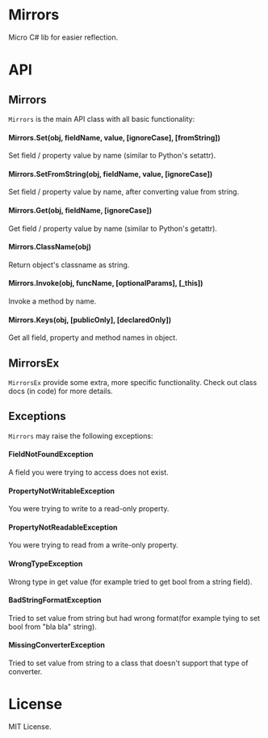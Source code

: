 # Mirrors

Micro C# lib for easier reflection.

# API

## Mirrors

`Mirrors` is the main API class with all basic functionality:

#### Mirrors.Set(obj, fieldName, value, [ignoreCase], [fromString])

Set field / property value by name (similar to Python's setattr).

#### Mirrors.SetFromString(obj, fieldName, value, [ignoreCase])

Set field / property value by name, after converting value from string.

#### Mirrors.Get<T>(obj, fieldName, [ignoreCase])

Get field / property value by name (similar to Python's getattr).

#### Mirrors.ClassName(obj)

Return object's classname as string.

#### Mirrors.Invoke(obj, funcName, [optionalParams], [_this])

Invoke a method by name.

#### Mirrors.Keys(obj, [publicOnly], [declaredOnly])

Get all field, property and method names in object.

## MirrorsEx

`MirrorsEx` provide some extra, more specific functionality. Check out class docs (in code) for more details.

## Exceptions

`Mirrors` may raise the following exceptions:

#### FieldNotFoundException

A field you were trying to access does not exist.

#### PropertyNotWritableException

You were trying to write to a read-only property.

#### PropertyNotReadableException

You were trying to read from a write-only property.

#### WrongTypeException

Wrong type in get value (for example tried to get bool from a string field).

#### BadStringFormatException

Tried to set value from string but had wrong format(for example tying to set bool from "bla bla" string).

#### MissingConverterException

Tried to set value from string to a class that doesn't support that type of converter.

# License

MIT License.
